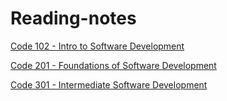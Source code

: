 # Reading-notes
[Code 102 - Intro to Software Development](https://yahialabeeb.github.io/read03/)

[Code 201 - Foundations of Software Development](https://yahialabeeb.github.io/reading-notes/201-code-reading-notes)

[Code 301 - Intermediate Software Development](https://yahialabeeb.github.io/reading-notes/301-code-reading-notes)
